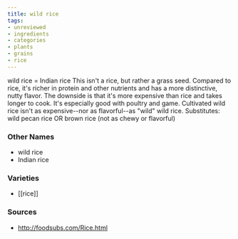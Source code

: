 ```yaml
---
title: wild rice
tags:
- unreviewed
- ingredients
- categories
- plants
- grains
- rice
---
```

wild rice = Indian rice This isn't a rice, but rather a grass seed. Compared to rice, it's richer in protein and other nutrients and has a more distinctive, nutty flavor. The downside is that it's more expensive than rice and takes longer to cook. It's especially good with poultry and game. Cultivated wild rice isn't as expensive--nor as flavorful--as "wild" wild rice. Substitutes: wild pecan rice OR brown rice (not as chewy or flavorful)

### Other Names

* wild rice
* Indian rice

### Varieties

* [[rice]]

### Sources
* http://foodsubs.com/Rice.html
